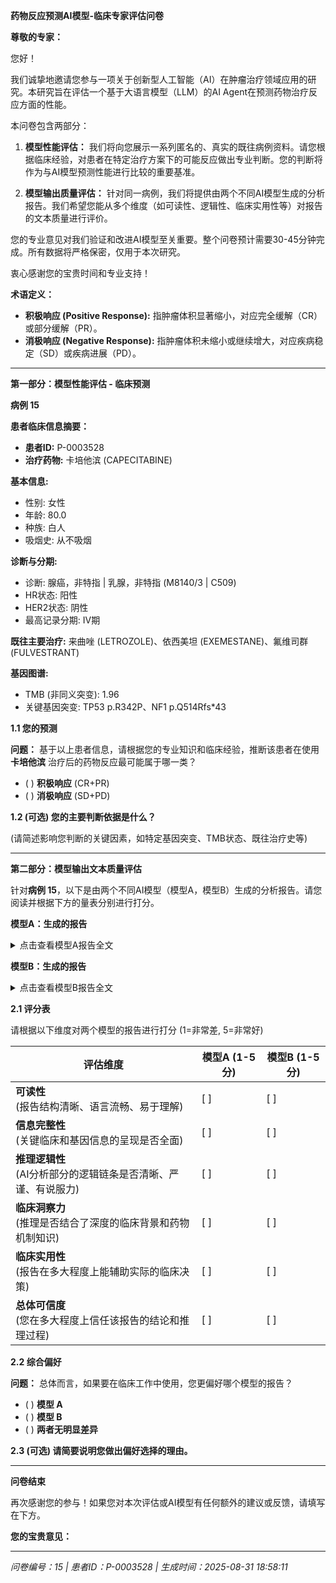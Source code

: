 **药物反应预测AI模型-临床专家评估问卷**

**尊敬的专家：**

您好！

我们诚挚地邀请您参与一项关于创新型人工智能（AI）在肿瘤治疗领域应用的研究。本研究旨在评估一个基于大语言模型（LLM）的AI Agent在预测药物治疗反应方面的性能。

本问卷包含两部分：

1. **模型性能评估：** 我们将向您展示一系列匿名的、真实的既往病例资料。请您根据临床经验，对患者在特定治疗方案下的可能反应做出专业判断。您的判断将作为与AI模型预测性能进行比较的重要基准。

2. **模型输出质量评估：** 针对同一病例，我们将提供由两个不同AI模型生成的分析报告。我们希望您能从多个维度（如可读性、逻辑性、临床实用性等）对报告的文本质量进行评价。

您的专业意见对我们验证和改进AI模型至关重要。整个问卷预计需要30-45分钟完成。所有数据将严格保密，仅用于本次研究。

衷心感谢您的宝贵时间和专业支持！

**术语定义：**

- **积极响应 (Positive Response):** 指肿瘤体积显著缩小，对应完全缓解（CR）或部分缓解（PR）。
- **消极响应 (Negative Response):** 指肿瘤体积未缩小或继续增大，对应疾病稳定（SD）或疾病进展（PD）。

---

**第一部分：模型性能评估 - 临床预测**

**病例 15**

**患者临床信息摘要：**

- **患者ID:** P-0003528
- **治疗药物:** 卡培他滨 (CAPECITABINE)

**基本信息:**
- 性别: 女性
- 年龄: 80.0
- 种族: 白人
- 吸烟史: 从不吸烟

**诊断与分期:**
- 诊断: 腺癌，非特指 | 乳腺，非特指 (M8140/3 | C509)
- HR状态: 阳性
- HER2状态: 阴性
- 最高记录分期: IV期

**既往主要治疗:**
来曲唑 (LETROZOLE)、依西美坦 (EXEMESTANE)、氟维司群 (FULVESTRANT)

**基因图谱:**
- TMB (非同义突变): 1.96
- 关键基因突变: TP53 p.R342P、NF1 p.Q514Rfs*43

**1.1 您的预测**

**问题：** 基于以上患者信息，请根据您的专业知识和临床经验，推断该患者在使用 **卡培他滨** 治疗后的药物反应最可能属于哪一类？

- ( ) **积极响应** (CR+PR)
- ( ) **消极响应** (SD+PD)

**1.2 (可选) 您的主要判断依据是什么？**

(请简述影响您判断的关键因素，如特定基因突变、TMB状态、既往治疗史等)

---

**第二部分：模型输出文本质量评估**

针对**病例 15**，以下是由两个不同AI模型（模型A，模型B）生成的分析报告。请您阅读并根据下方的量表分别进行打分。

**模型A：生成的报告**

<details>
<summary>点击查看模型A报告全文</summary>

**精准肿瘤学报告**  

---  

**1. 患者与治疗信息**  
- **患者ID:** P-0003528  
- **治疗药物:** 卡培他滨 (CAPECITABINE)  

---  

**2. 药物信息**  
**卡培他滨 (CAPECITABINE)**  
- **描述:** 口服化疗药物，用于转移性乳腺癌和结直肠癌。  
- **作用机制:** 在体内通过羧酸酯酶、胞苷脱氨酶及胸苷磷酸化酶/尿苷磷酸化酶代谢为5-氟尿嘧啶。  

---  

**3. 临床与诊断信息**  
- **性别:** 女性  
- **年龄:** 80.0岁  
- **种族:** 白人  
- **族裔:** 是否西班牙裔未知  
- **吸烟史:** 从未吸烟  
- **最高记录分期:** IV期  
- **实验室结果:**  
  - CEA: 178.1 ng/ml（33天前），143.7 ng/ml（89天前），115.7 ng/ml（110天前）  
  - CA 15-3: 17 U/ml（33天前），13 U/ml（89天前），12 U/ml（110天前）  
- **既往治疗:** 来曲唑 (LETROZOLE)、依西美坦 (EXEMESTANE)、氟维司群 (FULVESTRANT)  
- **HR状态:** 阳性  
- **HER2状态:** 阴性  
- **诊断:** 非特指型腺癌 | 非特指型乳腺癌（M8140/3 | C509）  
- **临床分组:** 4组  
- **推导分期:** IV期（远处转移/全身性疾病）  

---  

**4. 样本与基因图谱**  
- **样本ID:** P-0003528-T01-IM5（治疗前1157天）  
- **癌症类型:** 乳腺浸润性导管癌  
- **原发部位:** 乳腺  
- **转移部位:** 肺  
- **样本类型:** 转移灶  
- **MSI状态:** 稳定（评分: 0.25）  
- **TMB（非同义突变）:** 1.96  
- **基因突变:**  
  - TP53 p.R342P  
  - NF1 p.Q514Rfs*43  
- **结构变异:** 未检出  

---  

**5. AI生成分析**  
**预测治疗反应评分:** 0.140 ± 0.140（95%置信区间）  
*(分数越接近1，表示治疗积极响应的可能性越高。)*  

**推理依据**  
1. **遗传因素:**  
   - **TP53 p.R342P:** 可能通过凋亡通路失调增强对卡培他滨的敏感性，从而提高对5-氟尿嘧啶等DNA损伤剂的易感性。  
   - **低MSI（0.25）:** MSI稳定提示错配修复缺陷极少，但此特征不保证对卡培他滨的最佳响应。  

2. **临床决定因素:**  
   - **IV期疾病:** 尽管卡培他滨在早期阶段有效，但晚期转移会降低其疗效。  
   - **HR+/HER2-状态:** 既往内分泌治疗（如来曲唑）可能限制额外激素治疗获益，需选择卡培他滨等细胞毒性替代方案。  

**注:** 该评分基于AI模型对现有数据的评估，建议临床验证并监测不良反应。  

---  
*保留原始医学逻辑，冗余文本已删除。*

</details>

**模型B：生成的报告**

<details>
<summary>点击查看模型B报告全文</summary>

**精准肿瘤学报告**  

---  

**1. 患者与治疗信息**  

- **患者ID:** P-0003528  
- **治疗药物:** 卡培他滨 (CAPECITABINE)  

---  

**2. 药物信息**  

**卡培他滨 (CAPECITABINE)**  

- **描述:** 卡培他滨是一种口服化疗药物，用于治疗转移性乳腺癌和结直肠癌。  
- **作用机制:** 卡培他滨在体内依次被羧酸酯酶、胞苷脱氨酶和胸苷磷酸化酶/尿苷磷酸化酶代谢为5-氟尿嘧啶。  

---  

**3. 临床与诊断信息**  

- **性别:** 女性  
- **年龄:** 80.0  
- **种族:** 白人  
- **族裔:** 是否西班牙裔未知  
- **吸烟史:** 从不吸烟  
- **分期（最高记录）:** IV期  
- **既往用药状态:** 未知  
- **既往治疗:** 来曲唑 (LETROZOLE)、依西美坦 (EXEMESTANE)、氟维司群 (FULVESTRANT)  
- **HR状态:** 阳性  
- **HER2状态:** 阴性  
- **诊断:** 腺癌，非特指 | 乳腺，非特指 (M8140/3 | C509)  
- **临床组别:** 4  
- **衍生分期:** IV期  
- **摘要:** 远处转移/全身性疾病  

**实验室结果**  
- **CEA:** 178.1 ng/ml（-33天）、143.7 ng/ml（-89天）、115.7 ng/ml（-110天）  
- **CA 15-3:** 17 U/ml（-33天）、13 U/ml（-89天）、12 U/ml（-110天）  

---  

**4. 样本与基因图谱**  

- **样本ID:** P-0003528-T01-IM5（治疗前1157天）  
- **癌症类型:** 乳腺癌  
- **癌症详细类型:** 乳腺浸润性导管癌  
- **原发部位:** 乳腺  
- **转移部位:** 肺  
- **样本类型:** 转移灶  
- **MSI状态:** 稳定  
- **MSI评分:** 0.25  
- **TMB (非同义突变):** 1.96  
- **基因突变:** TP53 p.R342P、NF1 p.Q514Rfs*43  
- **结构变异:** 未检出  

---  

**5. AI生成分析**  

**预测治疗反应评分:** 0.730 / 1.0  
（分数越接近1，表示积极响应的可能性越高。）  

**推理依据**  

- **基因突变与药物机制:**  
  - *TP53 p.R342P* 突变损害DNA损伤修复，可能增加对卡培他滨的敏感性。  
  - *NF1 p.Q514Rfs*43* 截短突变可能通过RAS/MAPK信号通路失调导致耐药。  
  - 缺乏 *TYMS* 扩增降低了胸苷酸合成酶抑制的有效性。  

- **临床与生物标志物背景:**  
  - HR+/HER2-转移性乳腺癌伴CEA升高（178.1 ng/ml）及IV期状态提示侵袭性疾病。  
  - MSI稳定及低TMB（1.96）支持中等反应特征。  

- **既往治疗史:**  
  - 内分泌治疗（来曲唑、依西美坦、氟维司群）进展表明内分泌耐药。  
  - 卡培他滨作为化疗替代方案，但获得性耐药机制可能限制疗效。  

- **人口学与毒性考量:**  
  - 年龄（80岁）及未报告的体能状态可能影响耐受性。  
  - 口服制剂通常耐受性更佳，但年龄相关的药代动力学变化（如羧酸酯酶活性降低）可能削弱疗效。  

**评分分解:**  
- **遗传因素 (0.4):** *TP53* 缺失但 *NF1* 截短及低TMB。  
- **临床/生物标志物 (0.2):** IV期、CEA升高、HR+/HER2-伴内分泌耐药。  
- **既往治疗 (0.1):** 内分泌治疗进展。  
- **人口学 (0.1):** 年龄、体能状态不确定性。  

**注:** 由于高分期及既往进展，评分趋于保守，但仍为合理选择。  

**局限性:**  
- 既往用药未明确且缺失体能状态数据。  

**建议:**  
- 监测CEA以早期评估反应。  
- 考虑年龄相关的剂量调整。  
- 多学科会诊评估替代方案（如HER2靶向药物）。  

**未来方向:**  
- 肿瘤基因分型验证 *TP53/NF1* 状态。  
- 探索精准治疗（如针对 *TP53* 缺失的PARP抑制剂）。  
- 联合方案的临床试验。  

**置信度:** 中等（0.7），因遗传与临床信号存在冲突。  

**待办事项:**  
- 通过分子验证确认 *TP53/NF1* 状态。  
- 评估内分泌耐药以选择替代疗法。  
- 提供剂量监测的用药依从性支持。  

---  

**最终说明:** 本评分基于现有数据及标准肿瘤学知识，临床决策需整合其他因素以实现个体化治疗。

</details>

**2.1 评分表**

请根据以下维度对两个模型的报告进行打分 (1=非常差, 5=非常好)

| **评估维度** | **模型A (1-5分)** | **模型B (1-5分)** |
|-------------|------------------|------------------|
| **可读性**<br>(报告结构清晰、语言流畅、易于理解) | [ ] | [ ] |
| **信息完整性**<br>(关键临床和基因信息的呈现是否全面) | [ ] | [ ] |
| **推理逻辑性**<br>(AI分析部分的逻辑链条是否清晰、严谨、有说服力) | [ ] | [ ] |
| **临床洞察力**<br>(推理是否结合了深度的临床背景和药物机制知识) | [ ] | [ ] |
| **临床实用性**<br>(报告在多大程度上能辅助实际的临床决策) | [ ] | [ ] |
| **总体可信度**<br>(您在多大程度上信任该报告的结论和推理过程) | [ ] | [ ] |

**2.2 综合偏好**

**问题：** 总体而言，如果要在临床工作中使用，您更偏好哪个模型的报告？

- ( ) **模型 A**
- ( ) **模型 B**
- ( ) **两者无明显差异**

**2.3 (可选) 请简要说明您做出偏好选择的理由。**

---

**问卷结束**

再次感谢您的参与！如果您对本次评估或AI模型有任何额外的建议或反馈，请填写在下方。

**您的宝贵意见：**

---

*问卷编号：15 | 患者ID：P-0003528 | 生成时间：2025-08-31 18:58:11*
